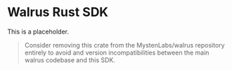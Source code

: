 # Walrus Rust SDK

This is a placeholder.

> Consider removing this crate from the MystenLabs/walrus repository entirely to avoid and version
incompatibilities between the main walrus codebase and this SDK.
